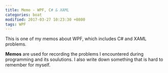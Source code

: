 ```yaml
---
title: Memo - WPF, C# & XAML
categories: boat
modified: 2017-03-27 10:23:30 +0800
tags: WPF
---
```


This is one of my memos about WPF, which includes C# and XAML problems. 

**Memos** are used for recording the problems I encountered during programming and its soulutions. I also write down something that is hard to remember for myself.

<!--shoreline-->

